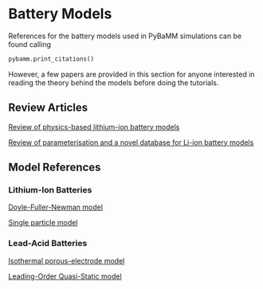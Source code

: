 # Battery Models

References for the battery models used in PyBaMM simulations can be found calling
```python
pybamm.print_citations()
```
However, a few papers are provided in this section for anyone interested in reading the theory
behind the models before doing the tutorials.

## Review Articles

[Review of physics-based lithium-ion battery models](https://doi.org/10.1088/2516-1083/ac7d31)

[Review of parameterisation and a novel database for Li-ion battery models](https://doi.org/10.1088/2516-1083/ac692c)

## Model References

### Lithium-Ion Batteries

[Doyle-Fuller-Newman model](https://doi.org/10.1149/1.2221597)

[Single particle model](https://doi.org/10.1149/2.0341915jes)


### Lead-Acid Batteries

[Isothermal porous-electrode model](https://doi.org/10.1149/2.0301910jes)

[Leading-Order Quasi-Static model](https://doi.org/10.1149/2.0441908jes)
